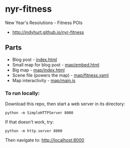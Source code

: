 # nyr-fitness
New Year's Resolutions - Fitness POIs

* http://indyhurt.github.io/nyr-fitness

## Parts

* Blog post - [index.html](index.html)
* Small map for blog post - [map/embed.html](map_fitness/embed.html)
* Big map - [map/index.html](map/index.html)
* Scene file (powers the map) - [map/fitness.yaml](map/fitness.yaml#L698-L747)
* Map interactivity - [map/main.js](map/main.js)


### To run locally:

Download this repo, then start a web server in its directory:

    python -m SimpleHTTPServer 8000
    
If that doesn't work, try:

    python -m http.server 8000
    
Then navigate to: [http://localhost:8000](http://localhost:8000)
